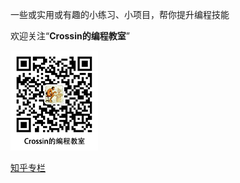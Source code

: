 一些或实用或有趣的小练习、小项目，帮你提升编程技能

欢迎关注“**Crossin的编程教室**”

![crossincode](crossin-logo.png)

[知乎专栏](https://zhuanlan.zhihu.com/crossin)